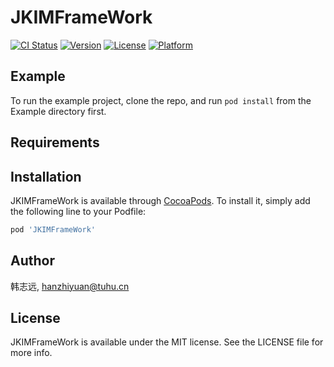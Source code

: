 # JKIMFrameWork

[![CI Status](https://img.shields.io/travis/韩志远/JKIMFrameWork.svg?style=flat)](https://travis-ci.org/韩志远/JKIMFrameWork)
[![Version](https://img.shields.io/cocoapods/v/JKIMFrameWork.svg?style=flat)](https://cocoapods.org/pods/JKIMFrameWork)
[![License](https://img.shields.io/cocoapods/l/JKIMFrameWork.svg?style=flat)](https://cocoapods.org/pods/JKIMFrameWork)
[![Platform](https://img.shields.io/cocoapods/p/JKIMFrameWork.svg?style=flat)](https://cocoapods.org/pods/JKIMFrameWork)

## Example

To run the example project, clone the repo, and run `pod install` from the Example directory first.

## Requirements

## Installation

JKIMFrameWork is available through [CocoaPods](https://cocoapods.org). To install
it, simply add the following line to your Podfile:

```ruby
pod 'JKIMFrameWork'
```

## Author

韩志远, hanzhiyuan@tuhu.cn

## License

JKIMFrameWork is available under the MIT license. See the LICENSE file for more info.
